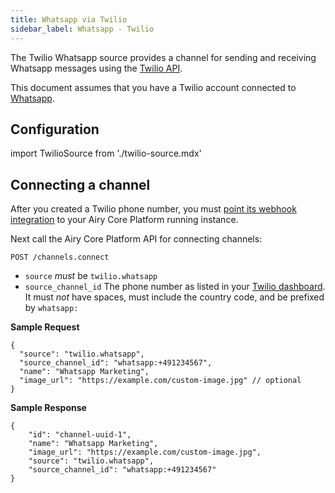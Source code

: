 ```yaml
---
title: Whatsapp via Twilio
sidebar_label: Whatsapp - Twilio
---
```


The Twilio Whatsapp source provides a channel for sending and receiving Whatsapp
messages using the [Twilio API](https://www.twilio.com/).

This document assumes that you have a Twilio account connected to
[Whatsapp](https://www.twilio.com/whatsapp).

## Configuration
 
import TwilioSource from './twilio-source.mdx'

<TwilioSource />

## Connecting a channel

After you created a Twilio phone number, you must [point its
webhook integration](https://www.twilio.com/docs/sms/tutorials/how-to-receive-and-reply-java#configure-your-webhook-url)
to your Airy Core Platform running instance.

Next call the Airy Core Platform API for connecting channels:

```
POST /channels.connect
```

- `source` *must* be `twilio.whatsapp`
- `source_channel_id`   The phone number as listed in your [Twilio
                        dashboard](https://www.twilio.com/console/phone-numbers/).
                        It must *not* have spaces, must include the country
                        code, and be prefixed by `whatsapp:`

**Sample Request**

```json5
{
  "source": "twilio.whatsapp",
  "source_channel_id": "whatsapp:+491234567",
  "name": "Whatsapp Marketing",
  "image_url": "https://example.com/custom-image.jpg" // optional
}
```

**Sample Response**

```json5
{
    "id": "channel-uuid-1",
    "name": "Whatsapp Marketing",
    "image_url": "https://example.com/custom-image.jpg",
    "source": "twilio.whatsapp",
    "source_channel_id": "whatsapp:+491234567"
}
```
